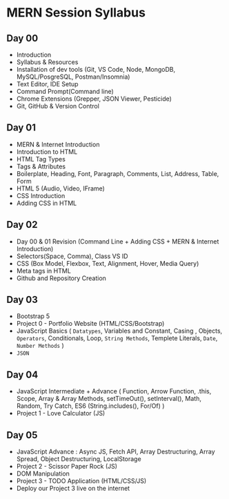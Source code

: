 # MERN Session Syllabus

## Day 00

- Introduction
- Syllabus & Resources
- Installation of dev tools (Git, VS Code, Node, MongoDB, MySQL/PosgreSQL, Postman/Insomnia)
- Text Editor, IDE Setup
- Command Prompt(Command line)
- Chrome Extensions (Grepper, JSON Viewer, Pesticide)
- Git, GitHub & Version Control

## Day 01

- MERN & Internet Introduction
- Introduction to HTML
- HTML Tag Types
- Tags & Attributes
- Boilerplate, Heading, Font, Paragraph, Comments, List, Address, Table, Form
- HTML 5 (Audio, Video, IFrame)
- CSS Introduction
- Adding CSS in HTML

## Day 02

- Day 00 & 01 Revision (Command Line + Adding CSS + MERN & Internet Introduction)
- Selectors(Space, Comma), Class VS ID
- CSS (Box Model, Flexbox, Text, Alignment, Hover, Media Query)
- Meta tags in HTML
- Github and Repository Creation

## Day 03

- Bootstrap 5
- Project 0 - Portfolio Website (HTML/CSS/Bootstrap)
- JavaScript Basics ( `Datatypes`, Variables and Constant, Casing , Objects, `Operators`, Conditionals, Loop, `String Methods`, Templete Literals, `Date`, `Number Methods` )
- `JSON`

## Day 04

- JavaScript Intermediate + Advance ( Function, Arrow Function, .this, Scope, Array & Array Methods, setTimeOut(), setInterval(), Math, Random, Try Catch, ES6 (String.includes(), For/Of) )
- Project 1 - Love Calculator (JS)

## Day 05

- JavaScript Advance : Async JS, Fetch API, Array Destructuring, Array Spread, Object Destructuring, LocalStorage
- Project 2 - Scissor Paper Rock (JS)
- DOM Manipulation
- Project 3 - TODO Application (HTML/CSS/JS)
- Deploy our Project 3 live on the internet